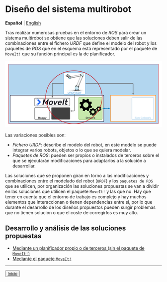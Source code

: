 # Diseño del sistema multirobot

**Español** | [English](https://github.com/Serru/MultiCobot-UR10-Gripper/blob/main/doc/design-eng.md)

Tras realizar numerosas pruebas en el entorno de *ROS* para crear un sistema multirobot se obtiene que las soluciones deben salir de las combinaciones entre el fichero *URDF* que define el modelo del robot y los paquetes de *ROS* que en el esquema está representado por el paquete de `MoveIt!` que su función principal es la de planificador.

![image](/doc/imgs_md/Diseno-General-focus.png  "Herramientas y Drivers de ROS en el diseño")

Las variaciones posibles son:

- *Fichero URDF*: describe el modelo del robot, en este modelo se puede integrar varios robots, objetos o lo que se quiera modelar.
- *Paquetes de ROS*: pueden ser propios o instalados de terceros sobre el que se ejecutarán modificaciones para adaptarlos a la solución a desarrollar.

Las soluciones que se proponen giran en torno a las modificaciones y combinaciones entre el modelado del robot (`URDF`) y los `paquetes de ROS` que se utilicen, por organización las soluciones propuestas se van a dividir en las soluciones que utilicen el paquete  `MoveIt!` y las que no. Hay que tener en cuenta que el entorno de trabajo es complejo y hay muchos elementos que interaccionan o tienen dependencias entre sı́, por lo que durante el desarrollo de los diseños propuestos pueden surgir problemas que no tienen solución o que el coste de corregirlos es muy alto.

## Desarrollo y análisis de las soluciones propuestas
- [Mediante un planificador propio o de terceros (sin el paquete de `MoveIt!`)](https://github.com/Serru/MultiCobot-UR10-Gripper/blob/main/doc/no-moveit-intro.md)
- [Mediante el paquete `MoveIt!`](https://github.com/Serru/MultiCobot-UR10-Gripper/blob/main/doc/moveit-intro.md)

---

<div>
<p align="left">
<button name="button">
            	<a rel="license" href="https://github.com/Serru/MultiCobot-UR10-Gripper/blob/main/README.md">Inicio</a>
</button>
</p>
</div>

